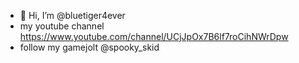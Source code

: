 - 👋 Hi, I’m @bluetiger4ever
- my youtube channel https://www.youtube.com/channel/UCjJpOx7B6lf7roCihNWrDpw
- follow my gamejolt @spooky_skid

<!---
bluetiger4ever/bluetiger4ever is a ✨ special ✨ repository because its `README.md` (this file) appears on your GitHub profile.
You can click the Preview link to take a look at your changes.
--->
